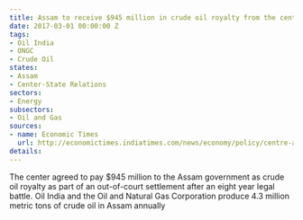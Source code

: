```yaml
---
title: Assam to receive $945 million in crude oil royalty from the center
date: 2017-03-01 00:00:00 Z
tags:
- Oil India
- ONGC
- Crude Oil
states:
- Assam
- Center-State Relations
sectors:
- Energy
subsectors:
- Oil and Gas
sources:
- name: Economic Times
  url: http://economictimes.indiatimes.com/news/economy/policy/centre-agrees-to-pay-rs-6320-cr-as-oil-royalty-to-assam/articleshow/57272598.cms
details: 
---
```


The center agreed to pay $945 million to the Assam government as crude oil royalty as part of an out-of-court settlement after an eight year legal battle. Oil India and the Oil and Natural Gas Corporation produce 4.3 million metric tons of crude oil in Assam annually
